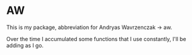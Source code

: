 # AW

This is my package, abbreviation for Andryas Wavrzenczak -> aw. 

Over the time I accumulated some functions that I use constantly, I'll be 
adding as I go. 
